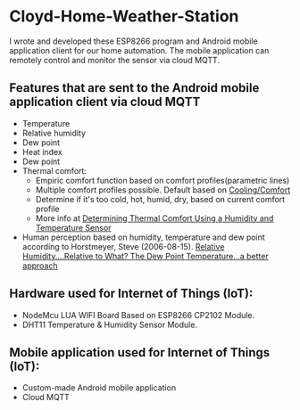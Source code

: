# Cloyd-Home-Weather-Station
I wrote and developed these ESP8266 program and Android mobile application client for our home automation. The mobile application can remotely control and monitor the sensor via cloud MQTT.

## Features that are sent to the Android mobile application client via cloud MQTT
- Temperature
- Relative humidity
- Dew point
- Heat index
- Dew point
- Thermal comfort:
  - Empiric comfort function based on comfort profiles(parametric lines)
  - Multiple comfort profiles possible. Default based on [Cooling/Comfort](https://c03.apogee.net/contentplayer/?coursetype=ces&utilityid=duquesnelight&id=1347)
  - Determine if it's too cold, hot, humid, dry, based on current comfort profile
  - More info at [Determining Thermal Comfort Using a Humidity and Temperature Sensor](https://www.azosensors.com/article.aspx?ArticleID=487)
- Human perception based on humidity, temperature and dew point according to Horstmeyer, Steve (2006-08-15). [Relative Humidity....Relative to What? The Dew Point Temperature...a better approach](http://www.shorstmeyer.com/wxfaqs/humidity/humidity.html)

## Hardware used for Internet of Things (IoT):
* NodeMcu LUA WIFI Board Based on ESP8266 CP2102 Module.
* DHT11 Temperature & Humidity Sensor Module.

## Mobile application used for Internet of Things (IoT):
- Custom-made Android mobile application
- Cloud MQTT